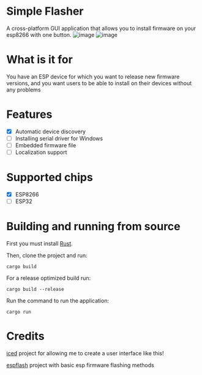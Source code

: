 # Simple Flasher

A cross-platform GUI application that allows you to install firmware on your esp8266 with one button.
![image](https://user-images.githubusercontent.com/29508723/160273156-dee5d6fe-754e-4971-8712-b650b932496e.png)
![image](https://user-images.githubusercontent.com/29508723/160273124-ccea5f54-f4ee-4416-8608-b48c9e8e936f.png)


# What is it for

You have an ESP device for which you want to release new firmware versions, and you want users to be able to install on their devices without any problems

# Features

* [x] Automatic device discovery
* [ ] Installing serial driver for Windows
* [ ] Embedded firmware file
* [ ] Localization support

# Supported chips

* [x] ESP8266
* [ ] ESP32

# Building and running from source

First you must install [Rust](https://www.rust-lang.org/).

Then, clone the project and run:

`cargo build`

For a release optimized build run:

`cargo build --release`

Run the command to run the application:

`cargo run`

# Credits

[iced](https://github.com/iced-rs/iced) project for allowing me to create a user interface like this!

[espflash](https://github.com/esp-rs/espflash) project with basic esp firmware flashing methods
